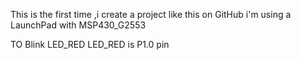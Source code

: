 This is the first time ,i create a project like this on GitHub
i'm using a LaunchPad with MSP430_G2553

TO Blink LED_RED
LED_RED is P1.0 pin
